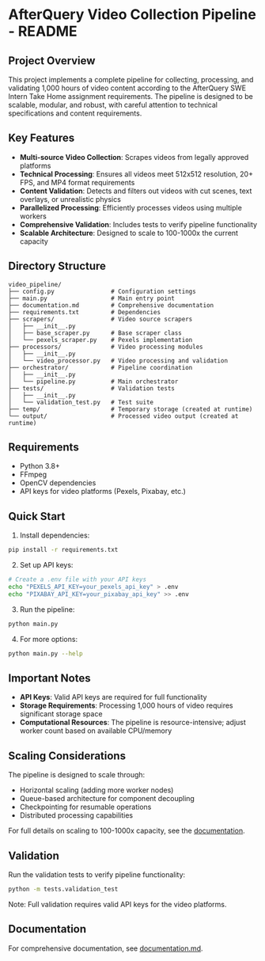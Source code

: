 # AfterQuery Video Collection Pipeline - README

## Project Overview

This project implements a complete pipeline for collecting, processing, and validating 1,000 hours of video content according to the AfterQuery SWE Intern Take Home assignment requirements. The pipeline is designed to be scalable, modular, and robust, with careful attention to technical specifications and content requirements.

## Key Features

- **Multi-source Video Collection**: Scrapes videos from legally approved platforms
- **Technical Processing**: Ensures all videos meet 512x512 resolution, 20+ FPS, and MP4 format requirements
- **Content Validation**: Detects and filters out videos with cut scenes, text overlays, or unrealistic physics
- **Parallelized Processing**: Efficiently processes videos using multiple workers
- **Comprehensive Validation**: Includes tests to verify pipeline functionality
- **Scalable Architecture**: Designed to scale to 100-1000x the current capacity

## Directory Structure

```
video_pipeline/
├── config.py                # Configuration settings
├── main.py                  # Main entry point
├── documentation.md         # Comprehensive documentation
├── requirements.txt         # Dependencies
├── scrapers/                # Video source scrapers
│   ├── __init__.py
│   ├── base_scraper.py      # Base scraper class
│   └── pexels_scraper.py    # Pexels implementation
├── processors/              # Video processing modules
│   ├── __init__.py
│   └── video_processor.py   # Video processing and validation
├── orchestrator/            # Pipeline coordination
│   ├── __init__.py
│   └── pipeline.py          # Main orchestrator
├── tests/                   # Validation tests
│   ├── __init__.py
│   └── validation_test.py   # Test suite
├── temp/                    # Temporary storage (created at runtime)
└── output/                  # Processed video output (created at runtime)
```

## Requirements

- Python 3.8+
- FFmpeg
- OpenCV dependencies
- API keys for video platforms (Pexels, Pixabay, etc.)

## Quick Start

1. Install dependencies:

```bash
pip install -r requirements.txt
```

2. Set up API keys:

```bash
# Create a .env file with your API keys
echo "PEXELS_API_KEY=your_pexels_api_key" > .env
echo "PIXABAY_API_KEY=your_pixabay_api_key" >> .env
```

3. Run the pipeline:

```bash
python main.py
```

4. For more options:

```bash
python main.py --help
```

## Important Notes

- **API Keys**: Valid API keys are required for full functionality
- **Storage Requirements**: Processing 1,000 hours of video requires significant storage space
- **Computational Resources**: The pipeline is resource-intensive; adjust worker count based on available CPU/memory

## Scaling Considerations

The pipeline is designed to scale through:

- Horizontal scaling (adding more worker nodes)
- Queue-based architecture for component decoupling
- Checkpointing for resumable operations
- Distributed processing capabilities

For full details on scaling to 100-1000x capacity, see the [documentation](documentation.md#scaling-considerations).

## Validation

Run the validation tests to verify pipeline functionality:

```bash
python -m tests.validation_test
```

Note: Full validation requires valid API keys for the video platforms.

## Documentation

For comprehensive documentation, see [documentation.md](documentation.md).
